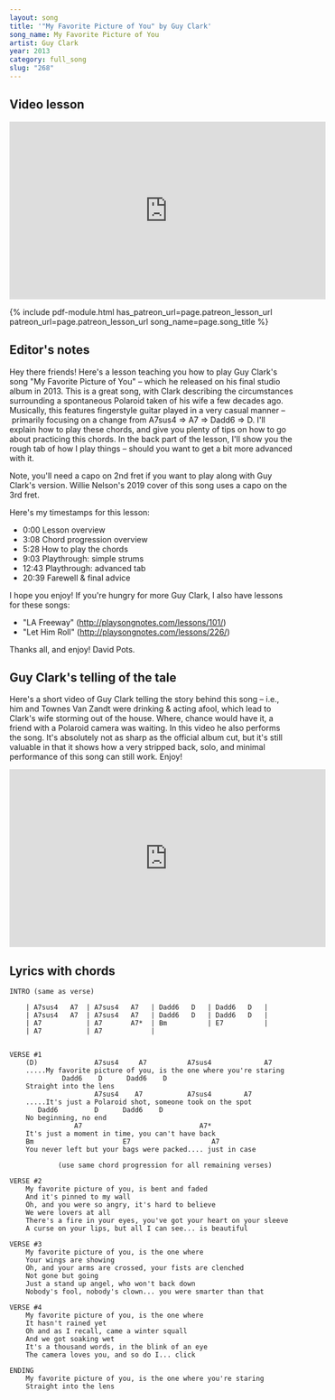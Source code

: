 ```yaml
---
layout: song
title: '"My Favorite Picture of You" by Guy Clark'
song_name: My Favorite Picture of You
artist: Guy Clark
year: 2013
category: full_song
slug: "268"
---
```


<!-- patreon_lesson_available: true
patreon_lesson_url: https://www.patreon.com/posts/31795113 -->

## Video lesson

<iframe width="560" height="315" src="https://www.youtube.com/embed/9T2sPvDyxDo?showinfo=0" frameborder="0" allowfullscreen></iframe>

<!-- Coming soon! -->

{% include pdf-module.html has_patreon_url=page.patreon_lesson_url patreon_url=page.patreon_lesson_url song_name=page.song_title %}

## Editor's notes

Hey there friends! Here's a lesson teaching you how to play Guy Clark's song "My Favorite Picture of You" – which he released on his final studio album in 2013. This is a great song, with Clark describing the circumstances surrounding a spontaneous Polaroid taken of his wife a few decades ago. Musically, this features fingerstyle guitar played in a very casual manner – primarily focusing on a change from A7sus4 => A7 => Dadd6 => D. I'll explain how to play these chords, and give you plenty of tips on how to go about practicing this chords. In the back part of the lesson, I'll show you the rough tab of how I play things – should you want to get a bit more advanced with it.

Note, you'll need a capo on 2nd fret if you want to play along with Guy Clark's version. Willie Nelson's 2019 cover of this song uses a capo on the 3rd fret.

Here's my timestamps for this lesson:

- 0:00 Lesson overview
- 3:08 Chord progression overview
- 5:28 How to play the chords
- 9:03 Playthrough: simple strums
- 12:43 Playthrough: advanced tab
- 20:39 Farewell & final advice

I hope you enjoy! If you're hungry for more Guy Clark, I also have lessons for these songs:

- "LA Freeway" (http://playsongnotes.com/lessons/101/)
- "Let Him Roll" (http://playsongnotes.com/lessons/226/)

Thanks all, and enjoy!
David Pots.

## Guy Clark's telling of the tale

Here's a short video of Guy Clark telling the story behind this song – i.e., him and Townes Van Zandt were drinking & acting afool, which lead to Clark's wife storming out of the house. Where, chance would have it, a friend with a Polaroid camera was waiting. In this video he also performs the song. It's absolutely not as sharp as the official album cut, but it's still valuable in that it shows how a very stripped back, solo, and minimal performance of this song can still work. Enjoy!

<iframe width="560" height="315" src="https://www.youtube.com/embed/qIftiMZPVsE" frameborder="0" allow="accelerometer; autoplay; encrypted-media; gyroscope; picture-in-picture" allowfullscreen></iframe>

## Lyrics with chords

    INTRO (same as verse)

        | A7sus4   A7  | A7sus4   A7   | Dadd6   D   | Dadd6   D   |
        | A7sus4   A7  | A7sus4   A7   | Dadd6   D   | Dadd6   D   |
        | A7           | A7       A7*  | Bm          | E7          |
        | A7           | A7            |


    VERSE #1
        (D)              A7sus4     A7          A7sus4             A7
        .....My favorite picture of you, is the one where you're staring
                 Dadd6    D      Dadd6    D
        Straight into the lens
                         A7sus4    A7           A7sus4        A7
        .....It's just a Polaroid shot, someone took on the spot
           Dadd6         D      Dadd6    D
        No beginning, no end
                    A7                             A7*
        It's just a moment in time, you can't have back
        Bm                      E7                    A7
        You never left but your bags were packed.... just in case

                (use same chord progression for all remaining verses)

    VERSE #2
        My favorite picture of you, is bent and faded
        And it's pinned to my wall
        Oh, and you were so angry, it's hard to believe
        We were lovers at all
        There's a fire in your eyes, you've got your heart on your sleeve
        A curse on your lips, but all I can see... is beautiful

    VERSE #3
        My favorite picture of you, is the one where
        Your wings are showing
        Oh, and your arms are crossed, your fists are clenched
        Not gone but going
        Just a stand up angel, who won't back down
        Nobody's fool, nobody's clown... you were smarter than that

    VERSE #4
        My favorite picture of you, is the one where
        It hasn't rained yet
        Oh and as I recall, came a winter squall
        And we got soaking wet
        It's a thousand words, in the blink of an eye
        The camera loves you, and so do I... click

    ENDING
        My favorite picture of you, is the one where you're staring
        Straight into the lens
